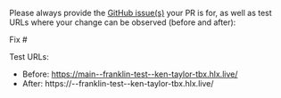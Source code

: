 Please always provide the [GitHub issue(s)](../issues) your PR is for, as well as test URLs where your change can be observed (before and after):

Fix #<gh-issue-id>

Test URLs:
- Before: https://main--franklin-test--ken-taylor-tbx.hlx.live/
- After: https://<branch>--franklin-test--ken-taylor-tbx.hlx.live/
